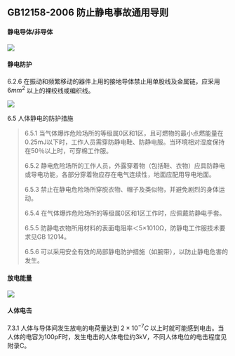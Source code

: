 ## GB12158-2006 防止静电事故通用导则
#### 静电导体/非导体
![](https://ddns.smpi.top:10000/md_attachments/Pasted%20image%2020211230145632.png)

#### 静电防护
6.2.6 在振动和频繁移动的器件上用的接地导体禁止用单股线及金属链，应采用 $6mm^2$ 以上的裸绞线或编织线。

![](https://ddns.smpi.top:10000/md_attachments/Pasted%20image%2020211230153526.png)

6.5 人体静电的防护措施
> 6.5.1 当气体爆炸危险场所的等级属0区和1区，且可燃物的最小点燃能量在0.25mJ以下时，工作人员需穿防静电鞋、防静电服。当环境相对湿度保持在50％以上时，可穿棉工作服。
> 
> 6.5.2 静电危险场所的工作人员，外露穿着物（包括鞋、衣物）应具防静电或导电功能，各部分穿着物应存在电气连续性，地面应配用导电地面。
> 
> 6.5.3 禁止在静电危险场所穿脱衣物、帽子及类似物，并避免剧烈的身体运动。
> 
> 6.5.4 在气体爆炸危险场所的等级属0区和1区工作时，应佩戴防静电手套。
> 
> 6.5.5 防静电衣物所用材料的表面电阻率＜5×1010Ω，防静电工作服技术要求见GB 12014。
> 
> 6.5.6 可以采用安全有效的局部静电防护措施（如腕带），以防止静电危害的发生。

#### 放电能量
![](https://ddns.smpi.top:10000/md_attachments/Pasted%20image%2020211230154101.png)

#### 人体电击
7.3.1 人体与导体间发生放电的电荷量达到 $2×10^{-7}C$ 以上时就可能感到电击。当人体的电容为100pF时，发生电击的人体电位约3kV，不同人体电位的电击程度见附录C。